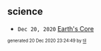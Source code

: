 ## science


* <code>Dec 20, 2020</code> [Earth's Core](2020-12-20T23-14-38-earth's-core.md)

<sup><sub>generated 20 Dec 2020 23:24:49 by <a href='https://github.com/senorprogrammer/til'>til</a></sub></sup>
